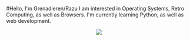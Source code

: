#Hello, I'm Grenadieren/Razu
I am interested in Operating Systems, Retro Computing, as well as Browsers.
I'm currently learning Python, as well as web development.
<div align="center">
  <img src="https://visitor-badge.laobi.icu/badge?page_id=grenadieren.grenadieren&left_text=People%20like%20you:%20"  />
</div>
